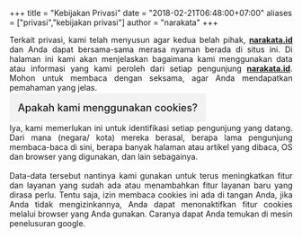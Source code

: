 +++
title = "Kebijakan Privasi"
date = "2018-02-21T06:48:00+07:00"
aliases = ["privasi","kebijakan privasi"]
author = "narakata"
+++

<div style="text-align: justify;">
Terkait privasi, kami telah menyusun agar kedua belah pihak, <a href="http://narakata.id/"><b>narakata.id</b></a> dan Anda dapat bersama-sama merasa nyaman berada di situs ini. Di halaman ini kami akan menjelaskan bagaimana kami menggunakan data atau informasi yang kami peroleh dari setiap pengunjung <a href="http://narakata.id/"><b>narakata.id</b></a>. Mohon untuk membaca dengan seksama, agar Anda mendapatkan pemahaman yang jelas.</div>
<br>
<div style="text-align: justify;">
<span style="background: #f2f2f2; font-size: large; padding: 15px;font-weight:500;">Apakah kami menggunakan cookies?</span>
</div>
<br>
<div style="text-align: justify;">
Iya, kami memerlukan ini untuk identifikasi setiap pengunjung yang datang. Dari mana (negara/ kota) mereka berasal, berapa lama pengunjung membaca-baca di sini, berapa banyak halaman atau artikel yang dibaca, OS dan browser yang digunakan, dan lain sebagainya.
</div>
<br>
<div style="text-align: justify;">
Data-data tersebut nantinya kami gunakan untuk terus meningkatkan fitur dan layanan yang sudah ada atau menambahkan fitur layanan baru yang dirasa perlu. Tentu saja, izin membaca cookies ini ada di tangan Anda, jika Anda tidak mengizinkannya, Anda dapat menonaktifkan fitur cookies melalui browser yang Anda gunakan. Caranya dapat Anda temukan di mesin penelusuran google.</div>
</div>
